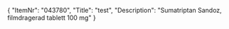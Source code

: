 {
  "ItemNr": "043780",
  "Title": "test",
  "Description": "Sumatriptan Sandoz, filmdragerad tablett 100 mg"
}